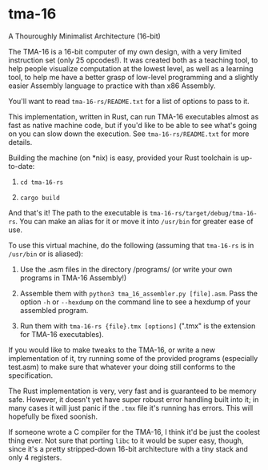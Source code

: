 # tma-16
A Thouroughly Minimalist Architecture (16-bit)

The TMA-16 is a 16-bit computer of my own design, with a very limited instruction set (only 25 opcodes!).
It was created both as a teaching tool, to help people visualize computation at the lowest level, as well as a learning
tool, to help me have a better grasp of low-level programming and a slightly easier Assembly language to practice with
than x86 Assembly.

You'll want to read `tma-16-rs/README.txt` for a list of options to pass to it.

This implementation, written in Rust, can run TMA-16 executables almost as fast as native machine code, but if you'd
like to be able to see what's going on you can slow down the execution. See `tma-16-rs/README.txt` for more details.

Building the machine (on *nix) is easy, provided your Rust toolchain is up-to-date:
  1. `cd tma-16-rs`

  2. `cargo build`

And that's it! The path to the executable is `tma-16-rs/target/debug/tma-16-rs`. You can make an alias for it or move
it into `/usr/bin` for greater ease of use.

To use this virtual machine, do the following (assuming that `tma-16-rs` is in `/usr/bin` or is aliased):
  1. Use the .asm files in the directory /programs/ (or write your own programs in TMA-16 Assembly!)

  2. Assemble them with `python3 tma_16_assembler.py [file].asm`. Pass the option `-h` or `--hexdump` on the command line to see a
     hexdump of your assembled program.

  3. Run them with `tma-16-rs {file}.tmx [options]` (".tmx" is the extension for TMA-16 executables).

If you would like to make tweaks to the TMA-16, or write a new implementation of it, try running some of the provided programs
(especially test.asm) to make sure that whatever your doing still conforms to the specification.

The Rust implementation is very, very fast and is guaranteed to be memory safe. However, it doesn't yet have super robust error handling
built into it; in many cases it will just panic if the `.tmx` file it's running has errors. This will hopefully be fixed soonish.

If someone wrote a C compiler for the TMA-16, I think it'd be just the coolest thing ever. Not sure that porting `libc` to it would be
super easy, though, since it's a pretty stripped-down 16-bit architecture with a tiny stack and only 4 registers.
